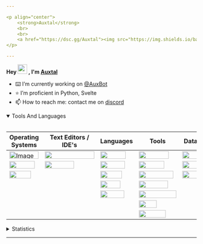 ```yaml
---

<p align="center">
	<strong>Auxtal</strong>
	<br>
	<br>
	<a href="https://dsc.gg/Auxtal"><img src="https://img.shields.io/badge/Discord-5865F2.svg?logo=Discord&logoColor=white"></a>
</p>

---
```


**Hey <a href="https://dsc.gg/Auxtal"><img src="https://media.giphy.com/media/hvRJCLFzcasrR4ia7z/giphy.gif" width="25" height="25"></a> , I'm <a href="https://github.com/Auxtal">Auxtal</a>**

- ⌨️ I’m currently working on [@AuxBot](https://github.com/auxBot-discord-bot)
- ⭐ I’m proficient in Python, Svelte
- 📫 How to reach me: contact me on [discord](https://discord.com/users/327745755789918208)

<details open>
	<summary>Tools And Languages</summary>
	<br>
	<table>
		<thead>
  			<tr>
    				<th>Operating Systems</th>
    				<th>Text Editors / IDE's</th>
    				<th>Languages</th>
    				<th>Tools</th>
    				<th>Databases</th>
  			</tr>
		</thead>
		<tbody>
  			<tr>
    				<td><img src="https://img.shields.io/badge/Windows-0078D6.svg?logo=Windows&logoColor=white" alt="Image" width="77" height="20"></td>
    				<td><img src="https://img.shields.io/badge/Visual%20Studio%20Code-007ACC.svg?logo=Visual-Studio-Code&logoColor=white" width="131" height="20"></td>
    				<td><img src="https://img.shields.io/badge/Python-3776AB.svg?logo=Python&logoColor=white" width="67" height="20"></td>
    				<td><img src="https://img.shields.io/badge/Portainer-13BEF9.svg?logo=Portainer&logoColor=white" width="79" height="20"></td>
    				<td><img src="https://img.shields.io/badge/PostgreSQL-4169E1.svg?logo=PostgreSQL&logoColor=white" width="91" height="20"></td>
  			</tr>
  			<tr>
    				<td><img src="https://img.shields.io/badge/macOS-000000.svg?logo=macOS&logoColor=white" width="67" height="20"></td>
    				<td><img src="https://img.shields.io/badge/PyCharm-000000.svg?logo=PyCharm&logoColor=white" width="77" height="20"></td>
    				<td><img src="https://img.shields.io/badge/HTML5-E34F26.svg?logo=HTML5&logoColor=white" width="65" height="20"></td>
    				<td><img src="https://img.shields.io/badge/Docker-2496ED.svg?logo=Docker&logoColor=white" width="67" height="20"></td>
    				<td><img src="https://img.shields.io/badge/MongoDB-47A248.svg?logo=MongoDB&logoColor=white" width="81" height="20"></td>
  			</tr>
  			<tr>
    				<td><img src="https://img.shields.io/badge/Linux-FCC624.svg?logo=Linux&logoColor=black" width="57" height="20"></td>
    				<td></td>
    				<td><img src="https://img.shields.io/badge/CSS3-1572B6.svg?logo=CSS3&logoColor=white" width="57" height="20"></td>
    				<td><img src="https://img.shields.io/badge/Kubernetes-326CE5.svg?logo=Kubernetes&logoColor=white" width="91" height="20"></td>
    				<td><img src="https://img.shields.io/badge/redis-%23DD0031.svg?&logo=redis&logoColor=white" width="55" height="20"></td>
  			</tr>
  			<tr>
    				<td></td>
    				<td></td>
    				<td><img src="https://img.shields.io/badge/Sass-CC6699.svg?logo=Sass&logoColor=white" width="53" height="20"></td>
    				<td><img src="https://img.shields.io/badge/GraphQL-E10098.svg?logo=GraphQL&logoColor=white" width="77" height="20"></td>
    				<td></td>
  			</tr>
  			<tr>
    				<td></td>
			 	<td></td>
    				<td><img src="https://img.shields.io/badge/Svelte-FF3E00.svg?logo=Svelte&logoColor=white" width="63" height="20"></td>
    				<td><img src="https://img.shields.io/badge/Tailwind%20CSS-06B6D4.svg?logo=Tailwind-CSS&logoColor=white" width="99" height="20"></td>
    				<td></td>
  			</tr>
  			<tr>
				<td></td>
    				<td></td>
    				<td></td>
    				<td><img src="https://img.shields.io/badge/GIT-E44C30?&logo=git&logoColor=white" width="47" height="20"></td>
    				<td></td>
  			</tr>
			<tr>
    				<td></td>
    				<td></td>
    				<td></td>
    				<td><img src="https://img.shields.io/badge/starship-DD0B78?&logo=starship&logoColor=white" width="71" height="20"></td>
    				<td></td>
  			</tr>
		</tbody>
	</table>
</details>
<details>
	<summary>Statistics</summary>
	<br>

<!--START_SECTION:waka-->
![Code Time](http://img.shields.io/badge/Code%20Time-917%20hrs%205%20mins-blue)

![Profile Views](http://img.shields.io/badge/Profile%20Views-1-blue)

**🐱 My GitHub Data** 

> 🏆 294 Contributions in the Year 2022
 > 
> 📦 746 Bytes Used in GitHub's Storage 
 > 
> 🚫 Not Opted to Hire
 > 
> 📜 5 Public Repositories 
 > 
> 🔑 1 Private Repository 
 > 
**I'm an Early 🐤** 

```text
🌞 Morning    97 commits     █████░░░░░░░░░░░░░░░░░░░░   20.95% 
🌆 Daytime    168 commits    █████████░░░░░░░░░░░░░░░░   36.29% 
🌃 Evening    182 commits    █████████░░░░░░░░░░░░░░░░   39.31% 
🌙 Night      16 commits     ░░░░░░░░░░░░░░░░░░░░░░░░░   3.46%

```
📅 **I'm Most Productive on Tuesday** 

```text
Monday       46 commits     ██░░░░░░░░░░░░░░░░░░░░░░░   9.94% 
Tuesday      110 commits    ██████░░░░░░░░░░░░░░░░░░░   23.76% 
Wednesday    42 commits     ██░░░░░░░░░░░░░░░░░░░░░░░   9.07% 
Thursday     81 commits     ████░░░░░░░░░░░░░░░░░░░░░   17.49% 
Friday       46 commits     ██░░░░░░░░░░░░░░░░░░░░░░░   9.94% 
Saturday     33 commits     █░░░░░░░░░░░░░░░░░░░░░░░░   7.13% 
Sunday       105 commits    █████░░░░░░░░░░░░░░░░░░░░   22.68%

```


📊 **This Week I Spent My Time On** 

```text
💬 Programming Languages: 
Svelte                   7 hrs 58 mins       █████████████░░░░░░░░░░░░   54.31% 
Python                   3 hrs 51 mins       ██████░░░░░░░░░░░░░░░░░░░   26.3% 
JSON                     1 hr 10 mins        ██░░░░░░░░░░░░░░░░░░░░░░░   7.98% 
Other                    39 mins             █░░░░░░░░░░░░░░░░░░░░░░░░   4.46% 
JavaScript               22 mins             ░░░░░░░░░░░░░░░░░░░░░░░░░   2.56%

🔥 Editors: 
VS Code                  14 hrs 41 mins      █████████████████████████   100.0%

🐱‍💻 Projects: 
Website                  6 hrs 29 mins       ███████████░░░░░░░░░░░░░░   44.22% 
portfolio                3 hrs 53 mins       ██████░░░░░░░░░░░░░░░░░░░   26.5% 
Pyro                     2 hrs 44 mins       ████░░░░░░░░░░░░░░░░░░░░░   18.61% 
AuxBot                   1 hr 19 mins        ██░░░░░░░░░░░░░░░░░░░░░░░   9.04% 
test                     14 mins             ░░░░░░░░░░░░░░░░░░░░░░░░░   1.63%

💻 Operating System: 
Mac                      14 hrs 41 mins      █████████████████████████   100.0%

```

**I Mostly Code in Python** 

```text
Python                   4 repos             ████████████████████░░░░░   80.0% 
JavaScript               1 repo              █████░░░░░░░░░░░░░░░░░░░░   20.0%

```



<!--END_SECTION:waka-->

</details>

---
